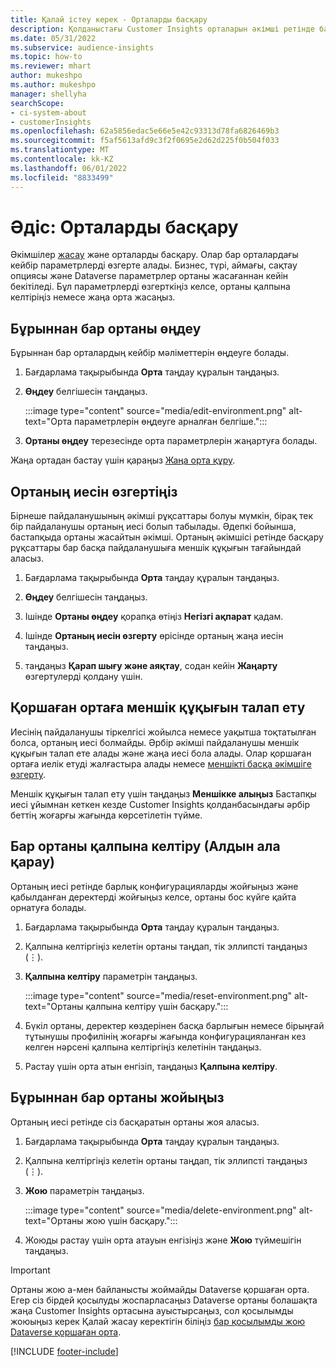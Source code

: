 ```yaml
---
title: Қалай істеу керек - Орталарды басқару
description: Қолданыстағы Customer Insights орталарын әкімші ретінде басқару жолын үйреніңіз."
ms.date: 05/31/2022
ms.subservice: audience-insights
ms.topic: how-to
ms.reviewer: mhart
author: mukeshpo
ms.author: mukeshpo
manager: shellyha
searchScope:
- ci-system-about
- customerInsights
ms.openlocfilehash: 62a5856edac5e66e5e42c93313d78fa6826469b3
ms.sourcegitcommit: f5af5613afd9c3f2f0695e2d62d225f0b504f033
ms.translationtype: MT
ms.contentlocale: kk-KZ
ms.lasthandoff: 06/01/2022
ms.locfileid: "8833499"
---
```

# <a name="how-to-manage-environments"></a>Әдіс: Орталарды басқару

Әкімшілер [жасау](create-environment.md) және орталарды басқару. Олар бар орталардағы кейбір параметрлерді өзгерте алады. Бизнес, түрі, аймағы, сақтау опциясы және Dataverse параметрлер ортаны жасағаннан кейін бекітіледі. Бұл параметрлерді өзгерткіңіз келсе, ортаны қалпына келтіріңіз немесе жаңа орта жасаңыз.

## <a name="edit-an-existing-environment"></a>Бұрыннан бар ортаны өңдеу

Бұрыннан бар орталардың кейбір мәліметтерін өңдеуге болады.

1. Бағдарлама тақырыбында **Орта** таңдау құралын таңдаңыз.

1. **Өңдеу** белгішесін таңдаңыз.

   :::image type="content" source="media/edit-environment.png" alt-text="Орта параметрлерін өңдеуге арналған белгіше.":::

1. **Ортаны өңдеу** терезесінде орта параметрлерін жаңартуға болады.

Жаңа ортадан бастау үшін қараңыз [Жаңа орта құру](create-environment.md).

## <a name="change-the-owner-of-an-environment"></a>Ортаның иесін өзгертіңіз

Бірнеше пайдаланушының әкімші рұқсаттары болуы мүмкін, бірақ тек бір пайдаланушы ортаның иесі болып табылады. Әдепкі бойынша, бастапқыда ортаны жасайтын әкімші. Ортаның әкімшісі ретінде басқару рұқсаттары бар басқа пайдаланушыға меншік құқығын тағайындай аласыз.

1. Бағдарлама тақырыбында **Орта** таңдау құралын таңдаңыз.

1. **Өңдеу** белгішесін таңдаңыз.

1. Ішінде **Ортаны өңдеу** қорапқа өтіңіз **Негізгі ақпарат** қадам.

1. Ішінде **Ортаның иесін өзгерту** өрісінде ортаның жаңа иесін таңдаңыз.  

1. таңдаңыз **Қарап шығу және аяқтау**, содан кейін **Жаңарту** өзгертулерді қолдану үшін.

## <a name="claim-ownership-of-an-environment"></a>Қоршаған ортаға меншік құқығын талап ету

Иесінің пайдаланушы тіркелгісі жойылса немесе уақытша тоқтатылған болса, ортаның иесі болмайды. Әрбір әкімші пайдаланушы меншік құқығын талап ете алады және жаңа иесі бола алады. Олар қоршаған ортаға иелік етуді жалғастыра алады немесе [меншікті басқа әкімшіге өзгерту](#change-the-owner-of-an-environment).

Меншік құқығын талап ету үшін таңдаңыз **Меншікке алыңыз** Бастапқы иесі ұйымнан кеткен кезде Customer Insights қолданбасындағы әрбір беттің жоғарғы жағында көрсетілетін түйме.

## <a name="reset-an-existing-environment-preview"></a>Бар ортаны қалпына келтіру (Алдын ала қарау)

Ортаның иесі ретінде барлық конфигурацияларды жойғыңыз және қабылданған деректерді жойғыңыз келсе, ортаны бос күйге қайта орнатуға болады.

1. Бағдарлама тақырыбында **Орта** таңдау құралын таңдаңыз.

1. Қалпына келтіргіңіз келетін ортаны таңдап, тік эллипсті таңдаңыз (&vellip;).

1. **Қалпына келтіру** параметрін таңдаңыз.

   :::image type="content" source="media/reset-environment.png" alt-text="Ортаны қалпына келтіру үшін басқару.":::

1. Бүкіл ортаны, деректер көздерінен басқа барлығын немесе бірыңғай тұтынушы профилінің жоғарғы жағында конфигурацияланған кез келген нәрсені қалпына келтіргіңіз келетінін таңдаңыз.

1. Растау үшін орта атын енгізіп, таңдаңыз **Қалпына келтіру**.

## <a name="delete-an-existing-environment"></a>Бұрыннан бар ортаны жойыңыз

Ортаның иесі ретінде сіз басқаратын ортаны жоя аласыз.

1. Бағдарлама тақырыбында **Орта** таңдау құралын таңдаңыз.

1. Қалпына келтіргіңіз келетін ортаны таңдап, тік эллипсті таңдаңыз (&vellip;). 

1. **Жою** параметрін таңдаңыз.

   :::image type="content" source="media/delete-environment.png" alt-text="Ортаны жою үшін басқару.":::

1. Жоюды растау үшін орта атауын енгізіңіз және **Жою** түймешігін таңдаңыз.

> [!IMPORTANT]
> Ортаны жою a-мен байланысты жоймайды Dataverse қоршаған орта. Егер сіз бірдей қосылуды жоспарласаңыз Dataverse ортаны болашақта жаңа Customer Insights ортасына ауыстырсаңыз, сол қосылымды жоюыңыз керек Қалай жасау керектігін біліңіз [бар қосылымды жою Dataverse қоршаған орта](customer-insights-dataverse.md#remove-an-existing-connection-to-a-dataverse-environment).

[!INCLUDE [footer-include](includes/footer-banner.md)]

